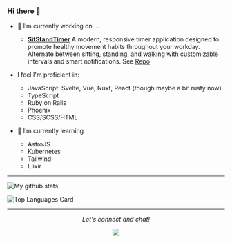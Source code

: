 ### Hi there 👋

- 🔭 I’m currently working on ...
   - **[SitStandTimer](https://sitstandtimer.netlify.app)** A modern, responsive timer application designed to promote healthy movement habits throughout your workday. Alternate between sitting, standing, and walking with customizable intervals and smart notifications. See [Repo](https://github.com/lukesherwood/sitstandtimer)
     
- I feel I'm proficient in:
   - JavaScript: Svelte, Vue, Nuxt, React (though maybe a bit rusty now)
   - TypeScript
   - Ruby on Rails
   - Phoenix
   - CSS/SCSS/HTML
     
- 🌱 I’m currently learning 
  - AstroJS
  - Kubernetes
  - Tailwind
  - Elixir
<hr>

![My github stats](https://github-readme-stats.vercel.app/api?username=lukesherwood&show_icons=true)

![Top Languages Card](https://github-readme-stats.vercel.app/api/top-langs/?username=lukesherwood&layout=compact)
<hr>

<p align="center">
  <i>Let's connect and chat!</i>
  <p align="center">
    <a href="https://www.linkedin.com/in/lukesherwood/" alt="Linkedin"><img src="http://t0.gstatic.com/images?q=tbn:ANd9GcRMCA3j2A8hfLl9p5UAU5nd9lvqLlNZvqoU4xOsZ192uH4IYS6X"></a>  
  </p>
</p>
